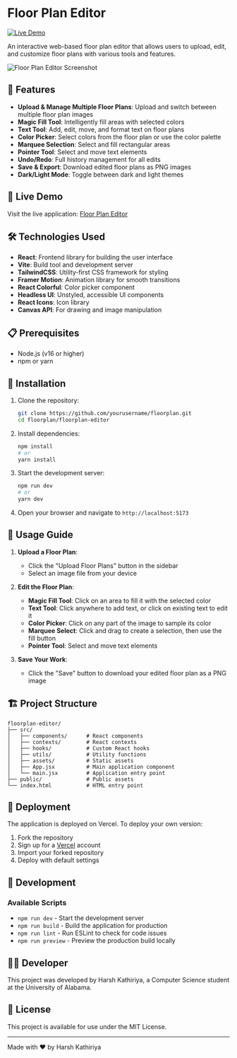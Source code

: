 # Floor Plan Editor

[![Live Demo](https://img.shields.io/badge/demo-online-green.svg)](https://floorplan-nu.vercel.app/)

An interactive web-based floor plan editor that allows users to upload, edit, and customize floor plans with various tools and features.

![Floor Plan Editor Screenshot](./src/assets/1I2A2601.JPG)

## 🌟 Features

- **Upload & Manage Multiple Floor Plans**: Upload and switch between multiple floor plan images
- **Magic Fill Tool**: Intelligently fill areas with selected colors
- **Text Tool**: Add, edit, move, and format text on floor plans
- **Color Picker**: Select colors from the floor plan or use the color palette
- **Marquee Selection**: Select and fill rectangular areas
- **Pointer Tool**: Select and move text elements
- **Undo/Redo**: Full history management for all edits
- **Save & Export**: Download edited floor plans as PNG images
- **Dark/Light Mode**: Toggle between dark and light themes

## 🚀 Live Demo

Visit the live application: [Floor Plan Editor](https://floorplan-nu.vercel.app/)

## 🛠️ Technologies Used

- **React**: Frontend library for building the user interface
- **Vite**: Build tool and development server
- **TailwindCSS**: Utility-first CSS framework for styling
- **Framer Motion**: Animation library for smooth transitions
- **React Colorful**: Color picker component
- **Headless UI**: Unstyled, accessible UI components
- **React Icons**: Icon library
- **Canvas API**: For drawing and image manipulation

## 📋 Prerequisites

- Node.js (v16 or higher)
- npm or yarn

## 🔧 Installation

1. Clone the repository:
   ```bash
   git clone https://github.com/yourusername/floorplan.git
   cd floorplan/floorplan-editor
   ```

2. Install dependencies:
   ```bash
   npm install
   # or
   yarn install
   ```

3. Start the development server:
   ```bash
   npm run dev
   # or
   yarn dev
   ```

4. Open your browser and navigate to `http://localhost:5173`

## 📝 Usage Guide

1. **Upload a Floor Plan**:
   - Click the "Upload Floor Plans" button in the sidebar
   - Select an image file from your device

2. **Edit the Floor Plan**:
   - **Magic Fill Tool**: Click on an area to fill it with the selected color
   - **Text Tool**: Click anywhere to add text, or click on existing text to edit it
   - **Color Picker**: Click on any part of the image to sample its color
   - **Marquee Select**: Click and drag to create a selection, then use the fill button
   - **Pointer Tool**: Select and move text elements

3. **Save Your Work**:
   - Click the "Save" button to download your edited floor plan as a PNG image

## 🏗️ Project Structure

```
floorplan-editor/
├── src/
│   ├── components/      # React components
│   ├── contexts/        # React contexts
│   ├── hooks/           # Custom React hooks
│   ├── utils/           # Utility functions
│   ├── assets/          # Static assets
│   ├── App.jsx          # Main application component
│   └── main.jsx         # Application entry point
├── public/              # Public assets
└── index.html           # HTML entry point
```

## 🚢 Deployment

The application is deployed on Vercel. To deploy your own version:

1. Fork the repository
2. Sign up for a [Vercel](https://vercel.com) account
3. Import your forked repository
4. Deploy with default settings

## 🧰 Development

### Available Scripts

- `npm run dev` - Start the development server
- `npm run build` - Build the application for production
- `npm run lint` - Run ESLint to check for code issues
- `npm run preview` - Preview the production build locally

## 👨‍💻 Developer

This project was developed by Harsh Kathiriya, a Computer Science student at the University of Alabama.

## 📄 License

This project is available for use under the MIT License.

---

Made with ❤️ by Harsh Kathiriya
